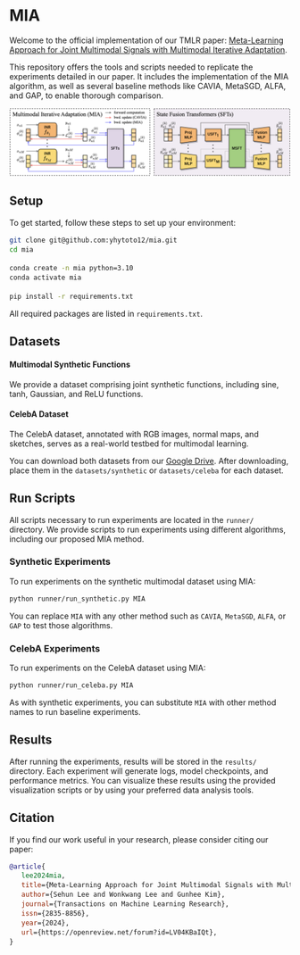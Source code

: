 # MIA

Welcome to the official implementation of our TMLR paper: [Meta-Learning Approach for Joint Multimodal Signals with Multimodal Iterative Adaptation](https://openreview.net/pdf?id=LV04KBaIQt).

This repository offers the tools and scripts needed to replicate the experiments detailed in our paper. It includes the implementation of the MIA algorithm, as well as several baseline methods like CAVIA, MetaSGD, ALFA, and GAP, to enable thorough comparison.

![](assets/MIA-SFTs.png)

## Setup

To get started, follow these steps to set up your environment:

```bash
git clone git@github.com:yhytoto12/mia.git
cd mia

conda create -n mia python=3.10
conda activate mia

pip install -r requirements.txt
```

All required packages are listed in `requirements.txt`.

## Datasets

#### Multimodal Synthetic Functions
We provide a dataset comprising joint synthetic functions, including sine, tanh, Gaussian, and ReLU functions.

#### CelebA Dataset
The CelebA dataset, annotated with RGB images, normal maps, and sketches, serves as a real-world testbed for multimodal learning.

You can download both datasets from our [Google Drive](https://drive.google.com/drive/folders/1HGOSK7B25zFuMCOVV1dcU7Idnw1Fz4ix?usp=sharing). After downloading, place them in the `datasets/synthetic` or `datasets/celeba` for each dataset.

## Run Scripts

All scripts necessary to run experiments are located in the `runner/` directory. We provide scripts to run experiments using different algorithms, including our proposed MIA method.

### Synthetic Experiments

To run experiments on the synthetic multimodal dataset using MIA:
```bash
python runner/run_synthetic.py MIA
```

You can replace `MIA` with any other method such as `CAVIA`, `MetaSGD`, `ALFA`, or `GAP` to test those algorithms.

### CelebA Experiments

To run experiments on the CelebA dataset using MIA:
```bash
python runner/run_celeba.py MIA
```

As with synthetic experiments, you can substitute `MIA` with other method names to run baseline experiments.

## Results

After running the experiments, results will be stored in the `results/` directory. Each experiment will generate logs, model checkpoints, and performance metrics. You can visualize these results using the provided visualization scripts or by using your preferred data analysis tools.

## Citation

If you find our work useful in your research, please consider citing our paper:
```bibtex
@article{
   lee2024mia,
   title={Meta-Learning Approach for Joint Multimodal Signals with Multimodal Iterative Adaptation},
   author={Sehun Lee and Wonkwang Lee and Gunhee Kim},
   journal={Transactions on Machine Learning Research},
   issn={2835-8856},
   year={2024},
   url={https://openreview.net/forum?id=LV04KBaIQt},
}
```